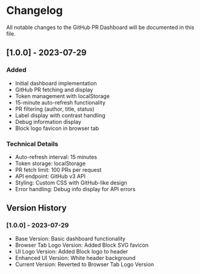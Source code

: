 # Changelog

All notable changes to the GitHub PR Dashboard will be documented in this file.

## [1.0.0] - 2023-07-29

### Added
- Initial dashboard implementation
- GitHub PR fetching and display
- Token management with localStorage
- 15-minute auto-refresh functionality
- PR filtering (author, title, status)
- Label display with contrast handling
- Debug information display
- Block logo favicon in browser tab

### Technical Details
- Auto-refresh interval: 15 minutes
- Token storage: localStorage
- PR fetch limit: 100 PRs per request
- API endpoint: GitHub v3 API
- Styling: Custom CSS with GitHub-like design
- Error handling: Debug info display for API errors

## Version History

### [1.0.0] - 2023-07-29
- Base Version: Basic dashboard functionality
- Browser Tab Logo Version: Added Block SVG favicon
- UI Logo Version: Added Block logo to header
- Enhanced UI Version: White header background
- Current Version: Reverted to Browser Tab Logo Version

